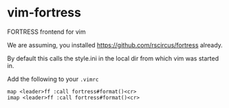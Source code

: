# vim-fortress
FORTRESS frontend for vim

We are assuming, you installed https://github.com/rscircus/fortress already.

By default this calls the style.ini in the local dir from which vim was started in.

Add the following to your `.vimrc`
```
map <leader>ff :call fortress#format()<cr>
imap <leader>ff :call fortress#format()<cr>
```
